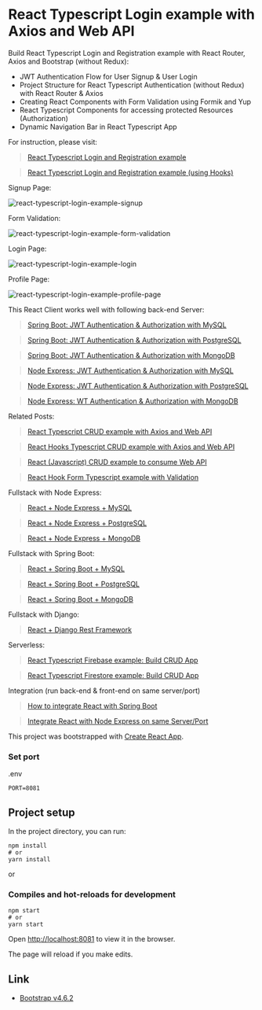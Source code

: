 # React Typescript Login example with Axios and Web API

Build React Typescript Login and Registration example with React Router, Axios and Bootstrap (without Redux):
- JWT Authentication Flow for User Signup & User Login
- Project Structure for React Typescript Authentication (without Redux) with React Router & Axios
- Creating React Components with Form Validation using Formik and Yup
- React Typescript Components for accessing protected Resources (Authorization)
- Dynamic Navigation Bar in React Typescript App

For instruction, please visit:
> [React Typescript Login and Registration example](https://www.bezkoder.com/react-typescript-login-example/)

> [React Typescript Login and Registration example (using Hooks)](https://www.bezkoder.com/react-typescript-authentication-example/)

Signup Page:

![react-typescript-login-example-signup](react-typescript-login-example-signup.png)

Form Validation:

![react-typescript-login-example-form-validation](react-typescript-login-example-form-validation.png)

Login Page:

![react-typescript-login-example-login](react-typescript-login-example-login.png)

Profile Page:

![react-typescript-login-example-profile-page](react-typescript-login-example-profile-page.png)

This React Client works well with following back-end Server:
> [Spring Boot: JWT Authentication & Authorization with MySQL](https://www.bezkoder.com/spring-boot-jwt-authentication/)

> [Spring Boot: JWT Authentication & Authorization with PostgreSQL](https://www.bezkoder.com/spring-boot-security-postgresql-jwt-authentication/)

> [Spring Boot: JWT Authentication & Authorization with MongoDB](https://www.bezkoder.com/spring-boot-jwt-auth-mongodb/)

> [Node Express: JWT Authentication & Authorization with MySQL](https://www.bezkoder.com/node-js-jwt-authentication-mysql/)

> [Node Express: JWT Authentication & Authorization with PostgreSQL](https://www.bezkoder.com/node-js-jwt-authentication-postgresql/)

> [Node Express: WT Authentication & Authorization with MongoDB](https://www.bezkoder.com/node-js-mongodb-auth-jwt/)

Related Posts:
> [React Typescript CRUD example with Axios and Web API](https://www.bezkoder.com/react-typescript-axios/)

> [React Hooks Typescript CRUD example with Axios and Web API](https://www.bezkoder.com/react-typescript-api-call/)

> [React (Javascript) CRUD example to consume Web API](https://www.bezkoder.com/react-crud-web-api/)

> [React Hook Form Typescript example with Validation](https://www.bezkoder.com/react-hook-form-typescript/)

Fullstack with Node Express:
> [React + Node Express + MySQL](https://www.bezkoder.com/react-node-express-mysql/)

> [React + Node Express + PostgreSQL](https://www.bezkoder.com/react-node-express-postgresql/)

> [React + Node Express + MongoDB](https://www.bezkoder.com/react-node-express-mongodb-mern-stack/)

Fullstack with Spring Boot:
> [React + Spring Boot + MySQL](https://www.bezkoder.com/react-spring-boot-crud/)

> [React + Spring Boot + PostgreSQL](https://www.bezkoder.com/spring-boot-react-postgresql/)

> [React + Spring Boot + MongoDB](https://www.bezkoder.com/react-spring-boot-mongodb/)

Fullstack with Django:

> [React + Django Rest Framework](https://www.bezkoder.com/django-react-axios-rest-framework/)

Serverless:
> [React Typescript Firebase example: Build CRUD App](https://www.bezkoder.com/firebase-typescript-react/)

> [React Typescript Firestore example: Build CRUD App](https://www.bezkoder.com/react-typescript-firestore/)

Integration (run back-end & front-end on same server/port)
> [How to integrate React with Spring Boot](https://www.bezkoder.com/integrate-reactjs-spring-boot/)

> [Integrate React with Node Express on same Server/Port](https://www.bezkoder.com/integrate-react-express-same-server-port/)


This project was bootstrapped with [Create React App](https://github.com/facebook/create-react-app).

### Set port
.env
```
PORT=8081
```

## Project setup

In the project directory, you can run:

```
npm install
# or
yarn install
```

or

### Compiles and hot-reloads for development

```
npm start
# or
yarn start
```

Open [http://localhost:8081](http://localhost:8081) to view it in the browser.

The page will reload if you make edits.

## Link

- [Bootstrap v4.6.2](https://getbootstrap.com)
